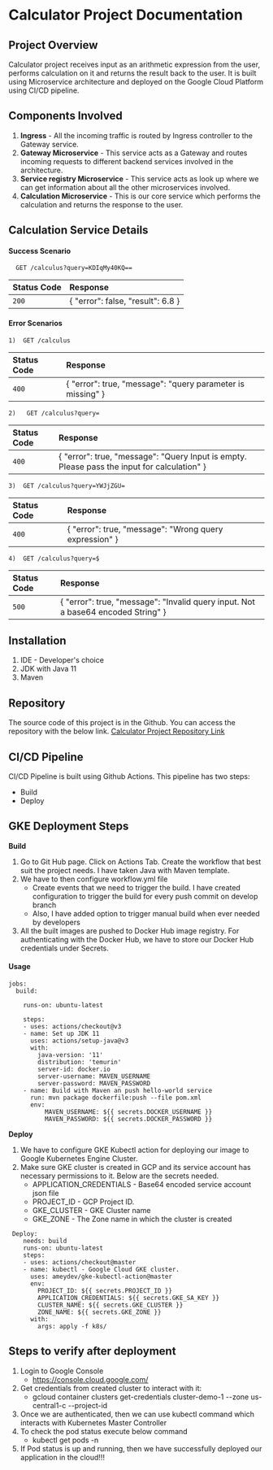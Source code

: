 # Calculator Project Documentation

## Project Overview
Calculator project receives input as an arithmetic expression from the user, performs calculation on it and returns the result back to the user. It is built using Microservice architecture and deployed on the Google Cloud Platform using CI/CD pipeline. 

## Components Involved
 1) **Ingress** - All the incoming traffic is routed by Ingress controller to the Gateway service.
 2) **Gateway Microservice** - This service acts as a Gateway and routes incoming requests to different backend services involved in the architecture. 
3) **Service registry Microservice** - This service acts as look up where we can get information about all the other microservices involved.
 4) **Calculation Microservice** - This is our core service which performs the calculation and returns the response to the user.

## Calculation Service Details

#### Success Scenario

```http
  GET /calculus?query=KDIqMy40KQ==
```

| Status Code     | Response                |
| :------- | :------------------------- |
| `200` | {  "error": false,  "result": 6.8 } |

#### Error Scenarios

```http
1)  GET /calculus
```

| Status Code     | Response                       |
| :------- | :-------------------------------- |
| `400` | {  "error": true, "message": "query parameter is missing" }  |

```http
2)   GET /calculus?query=
```

| Status Code     | Response                       |
| :------- | :-------------------------------- |
| `400` | {  "error": true,  "message": "Query Input is empty. Please pass the input for calculation" }  |


```http
3)  GET /calculus?query=YWJjZGU= 
```

| Status Code     | Response                       |
| :------- | :-------------------------------- |
| `400` | {     "error": true,     "message": "Wrong query expression" }|

```http
4)  GET /calculus?query=$
```

| Status Code     | Response                       |
| :------- | :-------------------------------- |
| `500` | {     "error": true,     "message": "Invalid query input. Not a base64 encoded String" } |

## Installation

1) IDE - Developer's choice
2) JDK with Java 11
3) Maven


## Repository
The source code of this project is in the Github. You can access the repository with the below link.
[Calculator Project Repository Link](https://github.com/karthicb92/calculator-project "Calculator Project")

## CI/CD Pipeline
CI/CD Pipeline is built using Github Actions. This pipeline has two steps:
 * Build
 * Deploy

## GKE Deployment Steps
**Build**

1) Go to Git Hub page. Click on Actions Tab. Create the workflow that best suit the project needs. I have taken Java with Maven template.
2) We have to then configure workflow.yml file
    * Create events that we need to trigger the build. I have created configuration to trigger the build for every push commit on develop branch
     * Also, I have added option to trigger manual build when ever needed by developers
3) All the built images are pushed to Docker Hub image registry. For authenticating with the Docker Hub, we have to store our Docker Hub credentials under Secrets.

#### Usage

```
jobs:
  build:

    runs-on: ubuntu-latest

    steps:
    - uses: actions/checkout@v3
    - name: Set up JDK 11
      uses: actions/setup-java@v3
      with:
        java-version: '11'
        distribution: 'temurin'
        server-id: docker.io
        server-username: MAVEN_USERNAME
        server-password: MAVEN_PASSWORD
    - name: Build with Maven an push hello-world service
      run: mvn package dockerfile:push --file pom.xml
      env:
          MAVEN_USERNAME: ${{ secrets.DOCKER_USERNAME }}
          MAVEN_PASSWORD: ${{ secrets.DOCKER_PASSWORD }}
```

**Deploy**
1) We have to configure GKE Kubectl action for deploying our image to Google Kubernetes Engine Cluster.
2) Make sure GKE cluster is created in GCP and its service account has necessary permissions to it. Below are the secrets needed.
   * APPLICATION_CREDENTIALS - Base64 encoded service account json file
   * PROJECT_ID - GCP Project ID.
   * GKE_CLUSTER - GKE Cluster name
   * GKE_ZONE - The Zone name in which the cluster is created

```
 Deploy:
    needs: build
    runs-on: ubuntu-latest
    steps:
    - uses: actions/checkout@master
    - name: kubectl - Google Cloud GKE cluster.
      uses: ameydev/gke-kubectl-action@master
      env:
        PROJECT_ID: ${{ secrets.PROJECT_ID }}
        APPLICATION_CREDENTIALS: ${{ secrets.GKE_SA_KEY }}
        CLUSTER_NAME: ${{ secrets.GKE_CLUSTER }}
        ZONE_NAME: ${{ secrets.GKE_ZONE }}
      with:
        args: apply -f k8s/
```

## Steps to verify after deployment
1) Login to Google Console
   * https://console.cloud.google.com/
2) Get credentials from created cluster to interact with it:
   * gcloud container clusters get-credentials cluster-demo-1 --zone 
     us-central1-c --project-id
3) Once we are authenticated, then we can use kubectl command which interacts with Kubernetes Master Controller
4) To check the pod status execute below command
   * kubectl get pods -n <namespace>
5) If Pod status is up and running, then we have successfully deployed our application in the cloud!!!
